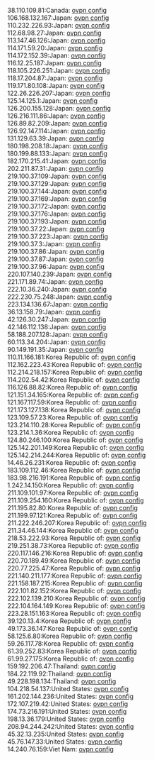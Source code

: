 38.110.109.81:Canada: [ovpn config](vpn/38_110_109_81.ovpn)  
106.168.132.167:Japan: [ovpn config](vpn/106_168_132_167.ovpn)  
110.232.226.93:Japan: [ovpn config](vpn/110_232_226_93.ovpn)  
112.68.98.27:Japan: [ovpn config](vpn/112_68_98_27.ovpn)  
113.147.46.126:Japan: [ovpn config](vpn/113_147_46_126.ovpn)  
114.171.59.20:Japan: [ovpn config](vpn/114_171_59_20.ovpn)  
114.172.152.39:Japan: [ovpn config](vpn/114_172_152_39.ovpn)  
116.12.25.187:Japan: [ovpn config](vpn/116_12_25_187.ovpn)  
118.105.226.251:Japan: [ovpn config](vpn/118_105_226_251.ovpn)  
118.17.204.87:Japan: [ovpn config](vpn/118_17_204_87.ovpn)  
119.171.80.108:Japan: [ovpn config](vpn/119_171_80_108.ovpn)  
122.26.226.207:Japan: [ovpn config](vpn/122_26_226_207.ovpn)  
125.14.125.1:Japan: [ovpn config](vpn/125_14_125_1.ovpn)  
126.200.155.128:Japan: [ovpn config](vpn/126_200_155_128.ovpn)  
126.216.111.86:Japan: [ovpn config](vpn/126_216_111_86.ovpn)  
126.89.82.209:Japan: [ovpn config](vpn/126_89_82_209.ovpn)  
126.92.147.114:Japan: [ovpn config](vpn/126_92_147_114.ovpn)  
131.129.63.39:Japan: [ovpn config](vpn/131_129_63_39.ovpn)  
180.198.208.18:Japan: [ovpn config](vpn/180_198_208_18.ovpn)  
180.199.88.133:Japan: [ovpn config](vpn/180_199_88_133.ovpn)  
182.170.215.41:Japan: [ovpn config](vpn/182_170_215_41.ovpn)  
202.211.87.31:Japan: [ovpn config](vpn/202_211_87_31.ovpn)  
219.100.37.109:Japan: [ovpn config](vpn/219_100_37_109.ovpn)  
219.100.37.129:Japan: [ovpn config](vpn/219_100_37_129.ovpn)  
219.100.37.144:Japan: [ovpn config](vpn/219_100_37_144.ovpn)  
219.100.37.169:Japan: [ovpn config](vpn/219_100_37_169.ovpn)  
219.100.37.172:Japan: [ovpn config](vpn/219_100_37_172.ovpn)  
219.100.37.176:Japan: [ovpn config](vpn/219_100_37_176.ovpn)  
219.100.37.193:Japan: [ovpn config](vpn/219_100_37_193.ovpn)  
219.100.37.22:Japan: [ovpn config](vpn/219_100_37_22.ovpn)  
219.100.37.223:Japan: [ovpn config](vpn/219_100_37_223.ovpn)  
219.100.37.3:Japan: [ovpn config](vpn/219_100_37_3.ovpn)  
219.100.37.86:Japan: [ovpn config](vpn/219_100_37_86.ovpn)  
219.100.37.87:Japan: [ovpn config](vpn/219_100_37_87.ovpn)  
219.100.37.96:Japan: [ovpn config](vpn/219_100_37_96.ovpn)  
220.107.140.239:Japan: [ovpn config](vpn/220_107_140_239.ovpn)  
221.171.89.74:Japan: [ovpn config](vpn/221_171_89_74.ovpn)  
222.10.36.240:Japan: [ovpn config](vpn/222_10_36_240.ovpn)  
222.230.75.248:Japan: [ovpn config](vpn/222_230_75_248.ovpn)  
223.134.136.67:Japan: [ovpn config](vpn/223_134_136_67.ovpn)  
36.13.158.79:Japan: [ovpn config](vpn/36_13_158_79.ovpn)  
42.126.30.247:Japan: [ovpn config](vpn/42_126_30_247.ovpn)  
42.146.112.138:Japan: [ovpn config](vpn/42_146_112_138.ovpn)  
58.188.207.128:Japan: [ovpn config](vpn/58_188_207_128.ovpn)  
60.113.34.204:Japan: [ovpn config](vpn/60_113_34_204.ovpn)  
90.149.191.35:Japan: [ovpn config](vpn/90_149_191_35.ovpn)  
110.11.166.181:Korea Republic of: [ovpn config](vpn/110_11_166_181.ovpn)  
112.162.223.43:Korea Republic of: [ovpn config](vpn/112_162_223_43.ovpn)  
112.214.218.157:Korea Republic of: [ovpn config](vpn/112_214_218_157.ovpn)  
114.202.54.42:Korea Republic of: [ovpn config](vpn/114_202_54_42.ovpn)  
116.126.88.82:Korea Republic of: [ovpn config](vpn/116_126_88_82.ovpn)  
121.151.34.165:Korea Republic of: [ovpn config](vpn/121_151_34_165.ovpn)  
121.167.117.59:Korea Republic of: [ovpn config](vpn/121_167_117_59.ovpn)  
121.173.127.138:Korea Republic of: [ovpn config](vpn/121_173_127_138.ovpn)  
123.109.57.23:Korea Republic of: [ovpn config](vpn/123_109_57_23.ovpn)  
123.214.110.28:Korea Republic of: [ovpn config](vpn/123_214_110_28.ovpn)  
123.214.1.36:Korea Republic of: [ovpn config](vpn/123_214_1_36.ovpn)  
124.80.246.100:Korea Republic of: [ovpn config](vpn/124_80_246_100.ovpn)  
125.142.201.149:Korea Republic of: [ovpn config](vpn/125_142_201_149.ovpn)  
125.142.214.244:Korea Republic of: [ovpn config](vpn/125_142_214_244.ovpn)  
14.46.26.231:Korea Republic of: [ovpn config](vpn/14_46_26_231.ovpn)  
183.109.112.46:Korea Republic of: [ovpn config](vpn/183_109_112_46.ovpn)  
183.98.216.191:Korea Republic of: [ovpn config](vpn/183_98_216_191.ovpn)  
1.242.14.150:Korea Republic of: [ovpn config](vpn/1_242_14_150.ovpn)  
211.109.101.97:Korea Republic of: [ovpn config](vpn/211_109_101_97.ovpn)  
211.109.254.160:Korea Republic of: [ovpn config](vpn/211_109_254_160.ovpn)  
211.195.82.80:Korea Republic of: [ovpn config](vpn/211_195_82_80.ovpn)  
211.199.97.121:Korea Republic of: [ovpn config](vpn/211_199_97_121.ovpn)  
211.222.246.207:Korea Republic of: [ovpn config](vpn/211_222_246_207.ovpn)  
211.34.46.144:Korea Republic of: [ovpn config](vpn/211_34_46_144.ovpn)  
218.53.222.93:Korea Republic of: [ovpn config](vpn/218_53_222_93.ovpn)  
219.251.38.73:Korea Republic of: [ovpn config](vpn/219_251_38_73.ovpn)  
220.117.146.216:Korea Republic of: [ovpn config](vpn/220_117_146_216.ovpn)  
220.70.189.49:Korea Republic of: [ovpn config](vpn/220_70_189_49.ovpn)  
220.77.225.47:Korea Republic of: [ovpn config](vpn/220_77_225_47.ovpn)  
221.140.211.177:Korea Republic of: [ovpn config](vpn/221_140_211_177.ovpn)  
221.158.187.215:Korea Republic of: [ovpn config](vpn/221_158_187_215.ovpn)  
222.101.82.152:Korea Republic of: [ovpn config](vpn/222_101_82_152.ovpn)  
222.102.139.210:Korea Republic of: [ovpn config](vpn/222_102_139_210.ovpn)  
222.104.164.149:Korea Republic of: [ovpn config](vpn/222_104_164_149.ovpn)  
223.28.151.163:Korea Republic of: [ovpn config](vpn/223_28_151_163.ovpn)  
39.120.13.4:Korea Republic of: [ovpn config](vpn/39_120_13_4.ovpn)  
49.173.36.147:Korea Republic of: [ovpn config](vpn/49_173_36_147.ovpn)  
58.125.6.80:Korea Republic of: [ovpn config](vpn/58_125_6_80.ovpn)  
59.26.117.78:Korea Republic of: [ovpn config](vpn/59_26_117_78.ovpn)  
61.39.252.83:Korea Republic of: [ovpn config](vpn/61_39_252_83.ovpn)  
61.99.27.175:Korea Republic of: [ovpn config](vpn/61_99_27_175.ovpn)  
159.192.206.47:Thailand: [ovpn config](vpn/159_192_206_47.ovpn)  
184.22.119.92:Thailand: [ovpn config](vpn/184_22_119_92.ovpn)  
49.228.198.134:Thailand: [ovpn config](vpn/49_228_198_134.ovpn)  
104.218.54.137:United States: [ovpn config](vpn/104_218_54_137.ovpn)  
161.202.144.236:United States: [ovpn config](vpn/161_202_144_236.ovpn)  
172.107.219.42:United States: [ovpn config](vpn/172_107_219_42.ovpn)  
174.73.216.191:United States: [ovpn config](vpn/174_73_216_191.ovpn)  
198.13.36.179:United States: [ovpn config](vpn/198_13_36_179.ovpn)  
208.94.244.242:United States: [ovpn config](vpn/208_94_244_242.ovpn)  
45.32.13.235:United States: [ovpn config](vpn/45_32_13_235.ovpn)  
45.76.147.33:United States: [ovpn config](vpn/45_76_147_33.ovpn)  
14.240.76.159:Viet Nam: [ovpn config](vpn/14_240_76_159.ovpn)  
